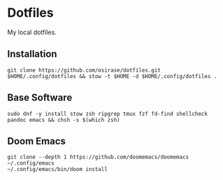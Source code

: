 # Dotfiles
My local dotfiles.

## Installation

```
git clone https://github.com/osirase/dotfiles.git $HOME/.config/dotfiles && stow -t $HOME -d $HOME/.config/dotfiles .
```

## Base Software

``` 
sudo dnf -y install stow zsh ripgrep tmux fzf fd-find shellcheck pandoc emacs && chsh -s $(which zsh)
```

## Doom Emacs

```
git clone --depth 1 https://github.com/doomemacs/doomemacs ~/.config/emacs
~/.config/emacs/bin/doom install
```

